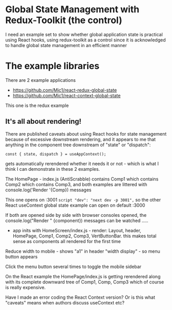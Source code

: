 # Global State Management with Redux-Toolkit (the control)

I need an example set to show whether global application state is practical using
React hooks, using redux-toolkit as a control since it is acknowledged to handle global
state management in an efficient manner

# The example libraries

There are 2 example applications
   - https://github.com/Mic1/react-redux-global-state
   - https://github.com/Mic1/react-context-global-state

This one is the redux example

## It's all about rendering!

There are published caveats about using React hooks for state management because
of excessive downstream rendering, and it appears to me that anything in the component tree
downstream of "state" or "dispatch":

`const { state, dispatch } = useAppContext();`

gets automatically rerendered whether it needs it or not - which is what I think
I can demonstrate in these 2 examples.

The HomePage - index.js (AntiScrabble) contains Comp1 which contains Comp2 which contains
Comp3, and both examples are littered with console.log('Render '{Comp}) messages

This one opens on :3001 `script "dev": "next dev -p 3001",`
so the other React useContext global state example can open on default :3000

If both are opened side by side with browser consoles opened, the console.log("Render " {component})
messages can be watched .....

-   app inits with HomeScreen/index.js - render: Layout, header, HomePage, Comp1, Comp2, Comp3, VertButtonBar.
    this makes total sense as components all rendered for the first time

Reduce width to mobile - shows "a1" in header "width display" - so menu button appears

Click the menu button several times to toggle the mobile sidebar

On the React example the HomePage/index.js is getting rerendered along with its complete downward tree of Comp1, Comp, Comp3
which of course is really expensive.

Have I made an error coding the React Context version? Or is this what "caveats" means when authors discuss useContext etc?
